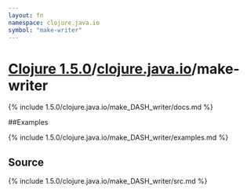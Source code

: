 ```yaml
---
layout: fn
namespace: clojure.java.io
symbol: "make-writer"
---
```


# [Clojure 1.5.0](../../)/[clojure.java.io](../)/make-writer

{% include 1.5.0/clojure.java.io/make_DASH_writer/docs.md %}

##Examples

{% include 1.5.0/clojure.java.io/make_DASH_writer/examples.md %}
## Source
{% include 1.5.0/clojure.java.io/make_DASH_writer/src.md %}

